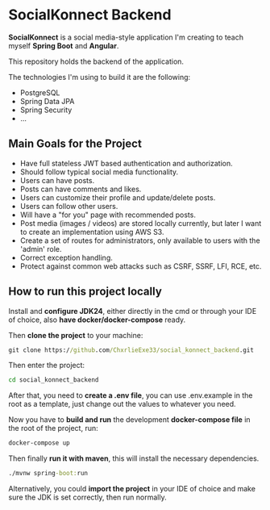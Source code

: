 # SocialKonnect Backend

**SocialKonnect** is a social media-style application I'm creating to teach myself **Spring Boot** and **Angular**.

This repository holds the backend of the application.

The technologies I'm using to build it are the following:

- PostgreSQL
- Spring Data JPA
- Spring Security
- ...

## Main Goals for the Project

- Have full stateless JWT based authentication and authorization.
- Should follow typical social media functionality.
- Users can have posts.
- Posts can have comments and likes.
- Users can customize their profile and update/delete posts.
- Users can follow other users.
- Will have a "for you" page with recommended posts.
- Post media (images / videos) are stored locally currently, but later I want to create an implementation using AWS S3.
- Create a set of routes for administrators, only available to users with the 'admin' role.
- Correct exception handling.
- Protect against common web attacks such as CSRF, SSRF, LFI, RCE, etc.


## How to run this project locally

Install and **configure JDK24**, either directly in the cmd or through your IDE of choice, also **have docker/docker-compose** ready.

Then **clone the project** to your machine:
````cmd
git clone https://github.com/ChxrlieExe33/social_konnect_backend.git
````

Then enter the project:
```cmd
cd social_konnect_backend
```

After that, you need to **create a .env file**, you can use .env.example in the root as a template, just change out the values to whatever you need.

Now you have to **build and run** the development **docker-compose file** in the root of the project, run:
````cmd
docker-compose up
````

Then finally **run it with maven**, this will install the necessary dependencies.
```cmd
./mvnw spring-boot:run
```

Alternatively, you could **import the project** in your IDE of choice and make sure the JDK is set correctly, then run normally.